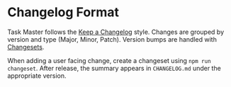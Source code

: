 # Changelog Format

Task Master follows the [Keep a Changelog](https://keepachangelog.com/en/1.0.0/) style. Changes are grouped by version and type (Major, Minor, Patch). Version bumps are handled with [Changesets](https://github.com/changesets/changesets).

When adding a user facing change, create a changeset using `npm run changeset`. After release, the summary appears in `CHANGELOG.md` under the appropriate version.
